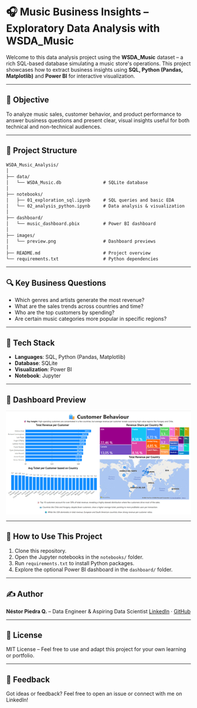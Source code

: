 # 🎧 Music Business Insights – Exploratory Data Analysis with WSDA\_Music

Welcome to this data analysis project using the **WSDA\_Music** dataset – a rich SQL-based database simulating a music store's operations. This project showcases how to extract business insights using **SQL, Python (Pandas, Matplotlib)** and **Power BI**  for interactive visualization.

---

## 🧠 Objective

To analyze music sales, customer behavior, and product performance to answer business questions and present clear, visual insights useful for both technical and non-technical audiences.

---

## 📂 Project Structure

```
WSDA_Music_Analysis/
│
├── data/
│   └── WSDA_Music.db                # SQLite database
│
├── notebooks/
│   ├── 01_exploration_sql.ipynb     # SQL queries and basic EDA
│   └── 02_analysis_python.ipynb     # Data analysis & visualization
│
├── dashboard/
│   └── music_dashboard.pbix         # Power BI dashboard
│
├── images/
│   └── preview.png                  # Dashboard previews
│
├── README.md                        # Project overview
└── requirements.txt                 # Python dependencies
```

---

## 🔍 Key Business Questions

* Which genres and artists generate the most revenue?
* What are the sales trends across countries and time?
* Who are the top customers by spending?
* Are certain music categories more popular in specific regions?

---

## 🧰 Tech Stack

* **Languages**: SQL, Python (Pandas, Matplotlib)
* **Database**: SQLite
* **Visualization**: Power BI 
* **Notebook**: Jupyter

---

## 📸 Dashboard Preview

![Preview](images/preview.png)

---

## 🚀 How to Use This Project

1. Clone this repository.
2. Open the Jupyter notebooks in the `notebooks/` folder.
3. Run `requirements.txt` to install Python packages.
4. Explore the optional Power BI dashboard in the `dashboard/` folder.

---

## ✍️ Author

**Néstor Piedra Q.** – Data Engineer & Aspiring Data Scientist
[LinkedIn](https://linkedin.com/in/nestor-piedra-319b48178) · [GitHub](https://github.com/SteamyCupGames)

---

## 📜 License

MIT License – Feel free to use and adapt this project for your own learning or portfolio.

---

## 💬 Feedback

Got ideas or feedback? Feel free to open an issue or connect with me on LinkedIn!

